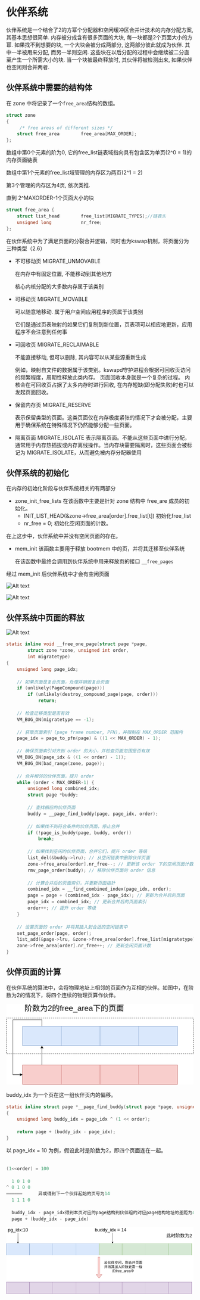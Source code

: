 # 伙伴系统

伙伴系统是一个结合了2的方幂个分配器和空闲缓冲区合并计技术的内存分配方案, 其基本思想很简单. 内存被分成含有很多页面的大块, 每一块都是2个页面大小的方幂. 如果找不到想要的块, 一个大块会被分成两部分, 这两部分彼此就成为伙伴. 其中一半被用来分配, 而另一半则空闲. 这些块在以后分配的过程中会继续被二分直至产生一个所需大小的块. 当一个块被最终释放时, 其伙伴将被检测出来, 如果伙伴也空闲则合并两者.

## 伙伴系统中需要的结构体

在 zone 中将记录了一个`free_area`结构的数组。

```c
struct zone
{
     /* free areas of different sizes */
    struct free_area        free_area[MAX_ORDER];
};
```

数组中第0个元素的阶为0, 它的free_list链表域指向具有包含区为单页(2^0 = 1)的内存页面链表

数组中第1个元素的free_list域管理的内存区为两页(2^1 = 2)

第3个管理的内存区为4页, 依次类推.

直到 2^MAXORDER-1个页面大小的块

```c
struct free_area {
    struct list_head        free_list[MIGRATE_TYPES];//链表头
    unsigned long           nr_free;
};
```

在伙伴系统中为了满足页面的分裂合并逻辑，同时也为kswap机制，将页面分为三种类型（2.6）

* 不可移动页 MIGRATE_UNMOVABLE
  
  在内存中有固定位置, 不能移动到其他地方

  核心内核分配的大多数内存属于该类别

* 可移动页 MIGRATE_MOVABLE
  
  可以随意地移动. 属于用户空间应用程序的页属于该类别
  
  它们是通过页表映射的如果它们复制到新位置，页表项可以相应地更新，应用程序不会注意到任何事

* 可回收页 MIGRATE_RECLAIMABLE
  
  不能直接移动, 但可以删除, 其内容可以从某些源重新生成

  例如，映射自文件的数据属于该类别。kswapd守护进程会根据可回收页访问的频繁程度，周期性释放此类内存。 页面回收本身就是一个复杂的过程。 内核会在可回收页占据了太多内存时进行回收, 在内存短缺(即分配失败)时也可以发起页面回收。

* 保留内存页 MIGRATE_RESERVE
  
  表示保留类型的页面。这类页面仅在内存极度紧张的情况下才会被分配，主要用于确保系统在特殊情况下仍然能够分配一些页面。
  
* 隔离页面 MIGRATE_ISOLATE
  表示隔离页面。不能从这些页面中进行分配，通常用于内存热插拔或内存离线操作。当内存块需要隔离时，这些页面会被标记为 MIGRATE_ISOLATE，从而避免被内存分配器使用

## 伙伴系统的初始化

在内存的初始化阶段与伙伴系统相关的有两部分

- zone_init_free_lists
  在该函数中主要是针对 zone 结构中 free_are 成员的初始化。
  * INIT_LIST_HEAD(&zone->free_area[order].free_list[t]) 初始化free_list
  * nr_free = 0; 初始化空闲页面的计数。

在上这步中，伙伴系统中并没有空闲页面的存在。

- mem_init
  该函数主要用于释放 bootmem 中的页，并将其迁移至伙伴系统
  
  在该函数中最终会调用到伙伴系统中用来释放页的接口 `__free_pages`

经过 mem_init 后伙伴系统中才会有空闲页面

![Alt text](image.png)

![Alt text](image-1.png)

## 伙伴系统中页面的释放

![Alt text](伙伴系统释放页面.png)

```c
static inline void __free_one_page(struct page *page,
		struct zone *zone, unsigned int order,
		int migratetype)
{
	unsigned long page_idx;

	// 如果页面是复合页面，处理并销毁复合页面
	if (unlikely(PageCompound(page)))
		if (unlikely(destroy_compound_page(page, order)))
			return;

	// 检查迁移类型是否有效
	VM_BUG_ON(migratetype == -1);

	// 获取页面索引 (page frame number, PFN)，并限制在 MAX_ORDER 范围内
	page_idx = page_to_pfn(page) & ((1 << MAX_ORDER) - 1);

	// 确保页面索引对齐到 order 的大小，并检查页面范围是否有效
	VM_BUG_ON(page_idx & ((1 << order) - 1));
	VM_BUG_ON(bad_range(zone, page));

	// 合并相邻的伙伴页面，提升 order
	while (order < MAX_ORDER-1) {
		unsigned long combined_idx;
		struct page *buddy;

		// 查找相应的伙伴页面
		buddy = __page_find_buddy(page, page_idx, order);
		
		// 如果找不到符合条件的伙伴页面，停止合并
		if (!page_is_buddy(page, buddy, order))
			break;

		// 如果找到空闲的伙伴页面，合并它们，提升 order 等级
		list_del(&buddy->lru); // 从空闲链表中删除伙伴页面
		zone->free_area[order].nr_free--; // 更新该 order 下的空闲页面计数
		rmv_page_order(buddy); // 移除伙伴页面的 order 信息
		
		// 计算合并后的页面索引，并更新页面指针
		combined_idx = __find_combined_index(page_idx, order);
		page = page + (combined_idx - page_idx); // 更新为合并后的页面
		page_idx = combined_idx; // 更新合并后的页面索引
		order++; // 提升 order 等级
	}

	// 设置页面的 order 并将其插入到合适的空闲链表中
	set_page_order(page, order);
	list_add(&page->lru, &zone->free_area[order].free_list[migratetype]); // 插入到相应 order 的空闲链表中
	zone->free_area[order].nr_free++; // 更新空闲页面计数
}
```

## 伙伴页面的计算

在伙伴系统的算法中，会将物理地址上相邻的页面作为互相的伙伴。如图中，在阶数为2的情况下，将四个连续的物理页算作伙伴。

![Alt text](../image/伙伴页.png)

buddy_idx 为一个页在这一组伙伴页内的偏移。

```c
static inline struct page *__page_find_buddy(struct page *page, unsigned long page_idx, unsigned int order)
{
    unsigned long buddy_idx = page_idx ^ (1 << order);

    return page + (buddy_idx - page_idx);
}
```

以 page_idx = 10 为例，假设此时是阶数为2，即四个页面连在一起。

```c

(1<<order) = 100

  1 0 1 0
^ 0 1 0 0
——————      异或得到下一个伙伴起始的页号为14
  1 1 1 0

  buddy_idx - page_idx得到本页对应的page结构到伙伴组的对应page结构地址的差距为4
  page + (buddy_idx - page_idx)
```

![Alt text](页面合并.png)

